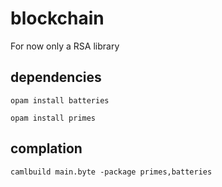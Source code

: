 # blockchain
For now only a RSA library

## dependencies
`opam install batteries`

`opam install primes`

## complation
`camlbuild main.byte -package primes,batteries`
